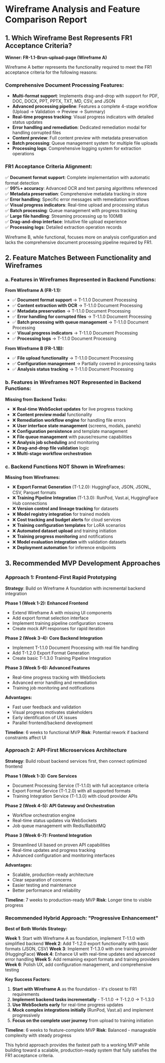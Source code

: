 # Wireframe Analysis and Feature Comparison Report

## 1. Which Wireframe Best Represents FR1 Acceptance Criteria?

**Winner: FR-1.1-Brun-upload-page (Wireframe A)**

Wireframe A better represents the functionality required to meet the FR1 acceptance criteria for the following reasons:

### Comprehensive Document Processing Features:
- **Multi-format support**: Implements drag-and-drop with support for PDF, DOC, DOCX, PPT, PPTX, TXT, MD, CSV, and JSON
- **Advanced processing pipeline**: Features a complete 4-stage workflow (Upload → Validation → Preview → Summary)
- **Real-time progress tracking**: Visual progress indicators with detailed status updates
- **Error handling and remediation**: Dedicated remediation modal for handling corrupted files
- **Content preview**: Full content preview with metadata preservation
- **Batch processing**: Queue management system for multiple file uploads
- **Processing logs**: Comprehensive logging system for extraction operations

### FR1 Acceptance Criteria Alignment:
✅ **Document format support**: Complete implementation with automatic format detection  
✅ **99%+ accuracy**: Advanced OCR and text parsing algorithms referenced  
✅ **Metadata preservation**: Comprehensive metadata tracking in store  
✅ **Error handling**: Specific error messages with remediation workflows  
✅ **Visual progress indicators**: Real-time upload and processing status  
✅ **Batch processing**: Queue management with progress tracking  
✅ **Large file handling**: Streaming processing up to 100MB  
✅ **Drag-and-drop interface**: Intuitive file upload experience  
✅ **Processing logs**: Detailed extraction operation records  

Wireframe B, while functional, focuses more on analysis configuration and lacks the comprehensive document processing pipeline required by FR1.

## 2. Feature Matches Between Functionality and Wireframes

### a. Features in Wireframes Represented in Backend Functions:

**From Wireframe A (FR-1.1):**
- ✅ **Document format support** → T-1.1.0 Document Processing
- ✅ **Content extraction with OCR** → T-1.1.0 Document Processing
- ✅ **Metadata preservation** → T-1.1.0 Document Processing
- ✅ **Error handling for corrupted files** → T-1.1.0 Document Processing
- ✅ **Batch processing with queue management** → T-1.1.0 Document Processing
- ✅ **Visual progress indicators** → T-1.1.0 Document Processing
- ✅ **Processing logs** → T-1.1.0 Document Processing

**From Wireframe B (FR-1.1B):**
- ✅ **File upload functionality** → T-1.1.0 Document Processing
- ✅ **Configuration management** → Partially covered in processing tasks
- ✅ **Analysis status tracking** → T-1.1.0 Document Processing

### b. Features in Wireframes NOT Represented in Backend Functions:

**Missing from Backend Tasks:**
- ❌ **Real-time WebSocket updates** for live progress tracking
- ❌ **Content preview modal** functionality
- ❌ **Remediation workflow engine** for handling file errors
- ❌ **User interface state management** (screens, modals, panels)
- ❌ **Configuration persistence** and template management
- ❌ **File queue management** with pause/resume capabilities
- ❌ **Analysis job scheduling** and monitoring
- ❌ **Drag-and-drop file validation** logic
- ❌ **Multi-stage workflow orchestration**

### c. Backend Functions NOT Shown in Wireframes:

**Missing from Wireframes:**
- ❌ **Export Format Generation** (T-1.2.0): HuggingFace, JSON, JSONL, CSV, Parquet formats
- ❌ **Training Pipeline Integration** (T-1.3.0): RunPod, Vast.ai, HuggingFace Hub connections
- ❌ **Version control and lineage tracking** for datasets
- ❌ **Model registry integration** for trained models
- ❌ **Cost tracking and budget alerts** for cloud services
- ❌ **Training configuration templates** for LoRA scenarios
- ❌ **Automated dataset upload** and training initiation
- ❌ **Training progress monitoring** and notifications
- ❌ **Model evaluation integration** with validation datasets
- ❌ **Deployment automation** for inference endpoints

## 3. Recommended MVP Development Approaches

### Approach 1: Frontend-First Rapid Prototyping

**Strategy**: Build on Wireframe A foundation with incremental backend integration

**Phase 1 (Week 1-2): Enhanced Frontend**
- Extend Wireframe A with missing UI components
- Add export format selection interface
- Implement training pipeline configuration screens
- Create mock API responses for rapid iteration

**Phase 2 (Week 3-4): Core Backend Integration**
- Implement T-1.1.0 Document Processing with real file handling
- Add T-1.2.0 Export Format Generation
- Create basic T-1.3.0 Training Pipeline Integration

**Phase 3 (Week 5-6): Advanced Features**
- Real-time progress tracking with WebSockets
- Advanced error handling and remediation
- Training job monitoring and notifications

**Advantages:**
- Fast user feedback and validation
- Visual progress motivates stakeholders
- Early identification of UX issues
- Parallel frontend/backend development

**Timeline**: 6 weeks to functional MVP
**Risk**: Potential rework if backend constraints affect UI

### Approach 2: API-First Microservices Architecture

**Strategy**: Build robust backend services first, then connect optimized frontend

**Phase 1 (Week 1-3): Core Services**
- Document Processing Service (T-1.1.0) with full acceptance criteria
- Export Format Service (T-1.2.0) with all supported formats
- Training Integration Service (T-1.3.0) with cloud provider APIs

**Phase 2 (Week 4-5): API Gateway and Orchestration**
- Workflow orchestration engine
- Real-time status updates via WebSockets
- Job queue management with Redis/RabbitMQ

**Phase 3 (Week 6-7): Frontend Integration**
- Streamlined UI based on proven API capabilities
- Real-time updates and progress tracking
- Advanced configuration and monitoring interfaces

**Advantages:**
- Scalable, production-ready architecture
- Clear separation of concerns
- Easier testing and maintenance
- Better performance and reliability

**Timeline**: 7 weeks to production-ready MVP
**Risk**: Longer time to visible progress

### Recommended Hybrid Approach: "Progressive Enhancement"

**Best of Both Worlds Strategy:**

**Week 1**: Start with Wireframe A as foundation, implement T-1.1.0 with simplified backend
**Week 2**: Add T-1.2.0 export functionality with basic formats (JSON, CSV)
**Week 3**: Implement T-1.3.0 with one training provider (HuggingFace)
**Week 4**: Enhance UI with real-time updates and advanced error handling
**Week 5**: Add remaining export formats and training providers
**Week 6**: Polish UX, add configuration management, and comprehensive testing

**Key Success Factors:**
1. **Start with Wireframe A** as the foundation - it's closest to FR1 requirements
2. **Implement backend tasks incrementally** - T-1.1.0 → T-1.2.0 → T-1.3.0
3. **Use WebSockets early** for real-time progress updates
4. **Mock complex integrations initially** (RunPod, Vast.ai) and implement progressively
5. **Focus on the complete user journey** from upload to training initiation

**Timeline**: 6 weeks to feature-complete MVP
**Risk**: Balanced - manageable complexity with steady progress

This hybrid approach provides the fastest path to a working MVP while building toward a scalable, production-ready system that fully satisfies the FR1 acceptance criteria.
        